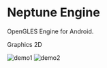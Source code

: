 # Neptune Engine
OpenGLES Engine for Android.

Graphics 2D

![demo1](https://github.com/FrioGitHub/NeptuneEngine/blob/master/screenshots/neptune_engine_demo1.jpg)
![demo2](https://github.com/FrioGitHub/NeptuneEngine/blob/master/screenshots/neptune_engine_demo2.jpg)
